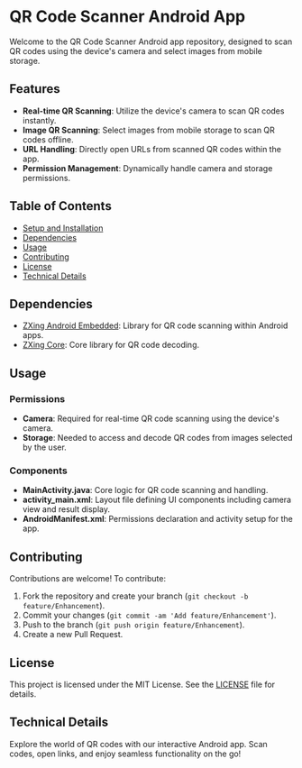
# QR Code Scanner Android App

Welcome to the QR Code Scanner Android app repository, designed to scan QR codes using the device's camera and select images from mobile storage.

## Features

- **Real-time QR Scanning**: Utilize the device's camera to scan QR codes instantly.
- **Image QR Scanning**: Select images from mobile storage to scan QR codes offline.
- **URL Handling**: Directly open URLs from scanned QR codes within the app.
- **Permission Management**: Dynamically handle camera and storage permissions.

## Table of Contents

- [Setup and Installation](#setup-and-installation)
- [Dependencies](#dependencies)
- [Usage](#usage)
- [Contributing](#contributing)
- [License](#license)
- [Technical Details](#technical-details)

## Dependencies

- [ZXing Android Embedded](https://github.com/journeyapps/zxing-android-embedded): Library for QR code scanning within Android apps.
- [ZXing Core](https://github.com/zxing/zxing): Core library for QR code decoding.

## Usage

### Permissions

- **Camera**: Required for real-time QR code scanning using the device's camera.
- **Storage**: Needed to access and decode QR codes from images selected by the user.

### Components

- **MainActivity.java**: Core logic for QR code scanning and handling.
- **activity_main.xml**: Layout file defining UI components including camera view and result display.
- **AndroidManifest.xml**: Permissions declaration and activity setup for the app.

## Contributing

Contributions are welcome! To contribute:

1. Fork the repository and create your branch (`git checkout -b feature/Enhancement`).
2. Commit your changes (`git commit -am 'Add feature/Enhancement'`).
3. Push to the branch (`git push origin feature/Enhancement`).
4. Create a new Pull Request.

## License

This project is licensed under the MIT License. See the [LICENSE](LICENSE) file for details.

## Technical Details

Explore the world of QR codes with our interactive Android app. Scan codes, open links, and enjoy seamless functionality on the go!
